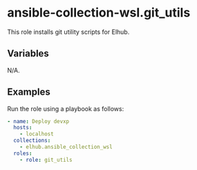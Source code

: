 # ansible-collection-wsl.git_utils

This role installs git utility scripts for Elhub.

## Variables

N/A.

## Examples

Run the role using a playbook as follows:

```yaml
- name: Deploy devxp
  hosts:
    - localhost
  collections:
    - elhub.ansible_collection_wsl
  roles:
    - role: git_utils
```

